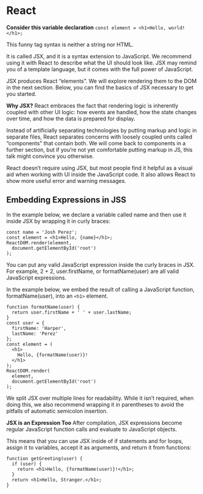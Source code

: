# React


**Consider this variable declaration**
`const element = <h1>Hello, world!</h1>;`

This funny tag syntax is neither a string nor HTML.

It is called JSX, and it is a syntax extension to JavaScript. We recommend using it with React to describe what the UI should look like. JSX may remind you of a template language, but it comes with the full power of JavaScript.

JSX produces React “elements”. We will explore rendering them to the DOM in the next section. Below, you can find the basics of JSX necessary to get you started.

**Why JSX?**
React embraces the fact that rendering logic is inherently coupled with other UI logic: how events are handled, how the state changes over time, and how the data is prepared for display.

Instead of artificially separating technologies by putting markup and logic in separate files, React separates concerns with loosely coupled units called “components” that contain both. We will come back to components in a further section, but if you’re not yet comfortable putting markup in JS, this talk might convince you otherwise.

React doesn’t require using JSX, but most people find it helpful as a visual aid when working with UI inside the JavaScript code. It also allows React to show more useful error and warning messages.

## Embedding Expressions in JSS
In the example below, we declare a variable called name and then use it inside JSX by wrapping it in curly braces:

```
const name = 'Josh Perez';
const element = <h1>Hello, {name}</h1>;
ReactDOM.render(element,
  document.getElementById('root')
);

```

You can put any valid JavaScript expression inside the curly braces in JSX. For example, 2 + 2, user.firstName, or formatName(user) are all valid JavaScript expressions.

In the example below, we embed the result of calling a JavaScript function, formatName(user), into an ```<h1>``` element.

```
function formatName(user) {
  return user.firstName + ' ' + user.lastName;
}
const user = {
  firstName: 'Harper',
  lastName: 'Perez'
};
const element = (
  <h1>
    Hello, {formatName(user)}!
  </h1>
);
ReactDOM.render(
  element,
  document.getElementById('root')
);
```
We split JSX over multiple lines for readability. While it isn’t required, when doing this, we also recommend wrapping it in parentheses to avoid the pitfalls of automatic semicolon insertion.

**JSX is an Expression Too**
After compilation, JSX expressions become regular JavaScript function calls and evaluate to JavaScript objects.

This means that you can use JSX inside of if statements and for loops, assign it to variables, accept it as arguments, and return it from functions:

```
function getGreeting(user) {
  if (user) {
    return <h1>Hello, {formatName(user)}!</h1>;
  }
  return <h1>Hello, Stranger.</h1>;
}
```